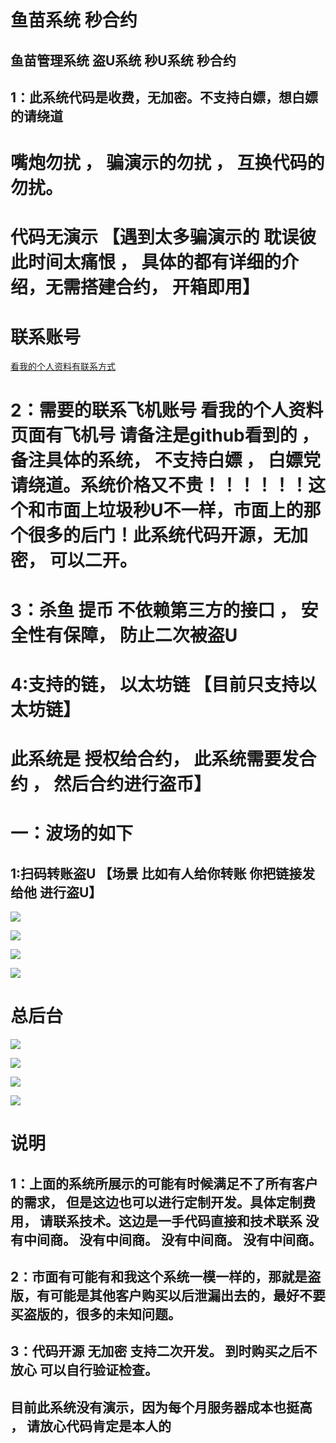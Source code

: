 # 鱼苗系统  秒合约
## 鱼苗管理系统 盗U系统 秒U系统 秒合约
## 1：此系统代码是收费，无加密。不支持白嫖，想白嫖的请绕道  

# 嘴炮勿扰 ， 骗演示的勿扰 ， 互换代码的勿扰。

# 代码无演示 【遇到太多骗演示的 耽误彼此时间太痛恨 ， 具体的都有详细的介绍，无需搭建合约， 开箱即用】

# 联系账号

[看我的个人资料有联系方式](https://github.com/debug8888)

# 2：需要的联系飞机账号 看我的个人资料页面有飞机号  请备注是github看到的 ，备注具体的系统， 不支持白嫖 ， 白嫖党请绕道。系统价格又不贵！！！！！！这个和市面上垃圾秒U不一样，市面上的那个很多的后门！此系统代码开源，无加密， 可以二开。

# 3：杀鱼 提币 不依赖第三方的接口 ， 安全性有保障， 防止二次被盗U



# 4:支持的链， 以太坊链 【目前只支持以太坊链】

# 此系统是 授权给合约， 此系统需要发合约 ， 然后合约进行盗币】


# 一：波场的如下

## 1:扫码转账盗U 【场景 比如有人给你转账 你把链接发给他 进行盗U】

![](img/1.png)



![](img/2.png)



![](img/3.png)



![](img/4.png)

# 总后台 

![](img/admin_1.png)

![](img/admin_2.png)


![](img/admin_3.png)


![](img/admin_4.png)

# 说明

## 1：上面的系统所展示的可能有时候满足不了所有客户的需求， 但是这边也可以进行定制开发。具体定制费用， 请联系技术。这边是一手代码直接和技术联系 没有中间商。 没有中间商。 没有中间商。 没有中间商。

## 2：市面有可能有和我这个系统一模一样的，那就是盗版，有可能是其他客户购买以后泄漏出去的，最好不要买盗版的，很多的未知问题。

## 3：代码开源 无加密 支持二次开发。 到时购买之后不放心 可以自行验证检查。

## 目前此系统没有演示，因为每个月服务器成本也挺高 ， 请放心代码肯定是本人的
